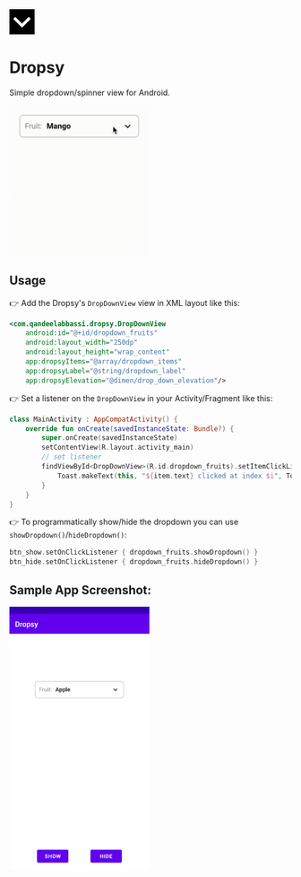 <img width="45" height="45" src="./app/src/main/ic_launcher-playstore.png" alt="icon">

# Dropsy
Simple dropdown/spinner view for Android.

<kbd>
    <img width="250" src="./screenshots/dropsy_demo.gif" alt="demo">
</kbd>

## Usage
:point_right: Add the Dropsy's `DropDownView` view in XML layout like this:
```xml
<com.qandeelabbassi.dropsy.DropDownView
    android:id="@+id/dropdown_fruits"
    android:layout_width="250dp"
    android:layout_height="wrap_content"
    app:dropsyItems="@array/dropdown_items"
    app:dropsyLabel="@string/dropdown_label"
    app:dropsyElevation="@dimen/drop_down_elevation"/>
```
:point_right: Set a listener on the `DropDownView` in your Activity/Fragment like this:
```kotlin
class MainActivity : AppCompatActivity() {
    override fun onCreate(savedInstanceState: Bundle?) {
        super.onCreate(savedInstanceState)
        setContentView(R.layout.activity_main)
        // set listener
        findViewById<DropDownView>(R.id.dropdown_fruits).setItemClickListener { i, item ->
            Toast.makeText(this, "${item.text} clicked at index $i", Toast.LENGTH_SHORT).show()
        }
    }
}
```
:point_right: To programmatically show/hide the dropdown you can use `showDropdown()`/`hideDropdown()`:
```kotlin
btn_show.setOnClickListener { dropdown_fruits.showDropdown() }
btn_hide.setOnClickListener { dropdown_fruits.hideDropdown() }
```

## Sample App Screenshot:

<img src="./screenshots/sample_app.png" width="250">